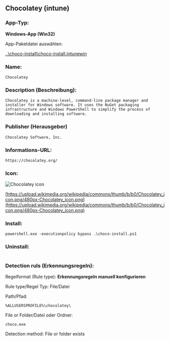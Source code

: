 ## Chocolatey (intune)

### App-Typ:

__Windows-App (Win32)__

App-Paketdatei auswählen:

[..\choco-install\choco-install.intunewin](..\choco-install\choco-install.intunewin)


### Name:

```
Chocolatey
```

### Description (Beschreibung):

```
Chocolatey is a machine-level, command-line package manager and installer for Windows software. It uses the NuGet packaging infrastructure and Windows PowerShell to simplify the process of downloading and installing software.
```

### Publisher (Herausgeber)

```
Chocolatey Software, Inc.
```


### Informations-URL:

```
https://chocolatey.org/
```

### Icon:

![Chocolatey icon](https://upload.wikimedia.org/wikipedia/commons/thumb/b/b0/Chocolatey_icon.png/120px-Chocolatey_icon.png)

[https://upload.wikimedia.org/wikipedia/commons/thumb/b/b0/Chocolatey_icon.png/480px-Chocolatey_icon.png](https://upload.wikimedia.org/wikipedia/commons/thumb/b/b0/Chocolatey_icon.png/480px-Chocolatey_icon.png)


### Install:
```
powershell.exe -executionpolicy bypass .\choco-install.ps1
```


### Uninstall:
```powershell.exe -executionpolicy bypass .\choco-install.ps1 -uninstall
```


### Detection ruls (Erkennungsregeln):

Regelformat (Rule type): __Erkennungsregeln manuell konfigurieren__

Rule type/Regel Typ: File/Datei

Path/Pfad:

```
%ALLUSERSPROFILE%\chocolatey\
```


File or Folder/Datei oder Ordner:

```
choco.exe
```

Detection method: File or folder exists
